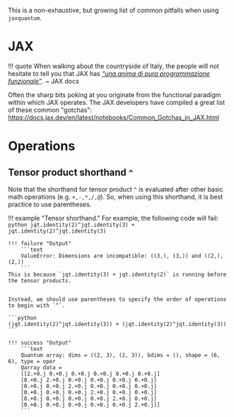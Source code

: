 
This is a non-exhaustive, but growing list of common pitfalls when using `jaxquantum`.

# JAX

!!! quote 
    When walking about the countryside of Italy, the people will not hesitate to tell you that JAX has [*“una anima di pura programmazione funzionale”*](https://www.sscardapane.it/iaml-backup/jax-intro/). ~ JAX docs

Often the sharp bits poking at you originate from the functional paradigm within which JAX operates. The JAX developers have compiled a great list of these common "gotchas": https://docs.jax.dev/en/latest/notebooks/Common_Gotchas_in_JAX.html 


# Operations

## Tensor product shorthand `^`

Note that the shorthand for tensor product `^` is evaluated after other basic math operations (e.g. `+,-,*,/,@`). So, when using this shorthand, it is best practice to use parentheses. 


!!! example "Tensor shorthand."
    For example, the following code will fail:
    ```python
    jqt.identity(2)^jqt.identity(3) + jqt.identity(2)^jqt.identity(3)
    ```

    !!! failure "Output"
        ```text
        ValueError: Dimensions are incompatible: ((3,), (3,)) and ((2,), (2,))
        ```
    This is because `jqt.identity(3) + jqt.identity(2)` is running before the tensor products.


    Instead, we should use parentheses to specify the order of operations to begin with `^`.

    ```python
    (jqt.identity(2)^jqt.identity(3)) + (jqt.identity(2)^jqt.identity(3))
    ```

    !!! success "Output"
        ```text
        Quantum array: dims = ((2, 3), (2, 3)), bdims = (), shape = (6, 6), type = oper
        Qarray data =
        [[2.+0.j 0.+0.j 0.+0.j 0.+0.j 0.+0.j 0.+0.j]
        [0.+0.j 2.+0.j 0.+0.j 0.+0.j 0.+0.j 0.+0.j]
        [0.+0.j 0.+0.j 2.+0.j 0.+0.j 0.+0.j 0.+0.j]
        [0.+0.j 0.+0.j 0.+0.j 2.+0.j 0.+0.j 0.+0.j]
        [0.+0.j 0.+0.j 0.+0.j 0.+0.j 2.+0.j 0.+0.j]
        [0.+0.j 0.+0.j 0.+0.j 0.+0.j 0.+0.j 2.+0.j]]
        ```

